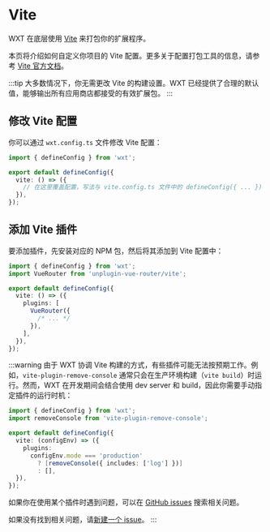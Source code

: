 # Vite

WXT 在底层使用 [Vite](https://vitejs.dev/) 来打包你的扩展程序。

本页将介绍如何自定义你项目的 Vite 配置。更多关于配置打包工具的信息，请参考 [Vite 官方文档](https://vite.dev/config/)。

:::tip
大多数情况下，你无需更改 Vite 的构建设置。WXT 已经提供了合理的默认值，能够输出所有应用商店都接受的有效扩展包。
:::

## 修改 Vite 配置

你可以通过 `wxt.config.ts` 文件修改 Vite 配置：

```ts [wxt.config.ts]
import { defineConfig } from 'wxt';

export default defineConfig({
  vite: () => ({
    // 在这里覆盖配置，写法与 vite.config.ts 文件中的 defineConfig({ ... }) 相同
  }),
});
```

## 添加 Vite 插件

要添加插件，先安装对应的 NPM 包，然后将其添加到 Vite 配置中：

```ts [wxt.config.ts]
import { defineConfig } from 'wxt';
import VueRouter from 'unplugin-vue-router/vite';

export default defineConfig({
  vite: () => ({
    plugins: [
      VueRouter({
        /* ... */
      }),
    ],
  }),
});
```

:::warning
由于 WXT 协调 Vite 构建的方式，有些插件可能无法按预期工作。例如，`vite-plugin-remove-console` 通常只会在生产环境构建（`vite build`）时运行。然而，WXT 在开发期间会结合使用 dev server 和 build，因此你需要手动指定插件的运行时机：

```ts [wxt.config.ts]
import { defineConfig } from 'wxt';
import removeConsole from 'vite-plugin-remove-console';

export default defineConfig({
  vite: (configEnv) => ({
    plugins:
      configEnv.mode === 'production'
        ? [removeConsole({ includes: ['log'] })]
        : [],
  }),
});
```

如果你在使用某个插件时遇到问题，可以在 [GitHub issues](https://github.com/wxt-dev/wxt/issues?q=is%3Aissue+label%3A%22vite+plugin%22) 搜索相关问题。

如果没有找到相关问题，请[新建一个 issue](https://github.com/wxt-dev/wxt/issues/new/choose)。
:::
